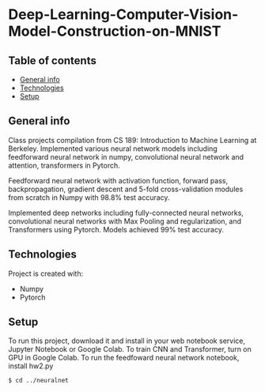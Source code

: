 # Deep-Learning-Computer-Vision-Model-Construction-on-MNIST
## Table of contents
* [General info](#general-info)
* [Technologies](#technologies)
* [Setup](#setup)

## General info
Class projects compilation from CS 189: Introduction to Machine Learning at Berkeley. Implemented various neural network models including feedforward neural network in numpy, convolutional neural network and attention, transformers in Pytorch. 

Feedforward neural network with activation function, forward pass, backpropagation, gradient descent and 5-fold cross-validation modules from scratch in Numpy with 98.8% test accuracy.

Implemented deep networks including fully-connected neural networks, convolutional neural networks with Max Pooling and regularization, and Transformers using Pytorch. Models achieved 99% test accuracy.
	
## Technologies
Project is created with:
* Numpy
* Pytorch
	
## Setup
To run this project, download it and install in your web notebook service, Jupyter Notebook or Google Colab. To train CNN and Transformer, turn on GPU in Google Colab. 
To run the feedfoward neural network notebook, install hw2.py
```
$ cd ../neuralnet
```

